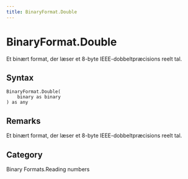 ```yaml
---
title: BinaryFormat.Double
---
```


# BinaryFormat.Double


Et binært format, der læser et 8-byte IEEE-dobbeltpræcisions reelt tal.


## Syntax

```powerquery
BinaryFormat.Double(
    binary as binary
) as any
```


## Remarks

Et binært format, der læser et 8-byte IEEE-dobbeltpræcisions reelt tal.



## Category
Binary Formats.Reading numbers
